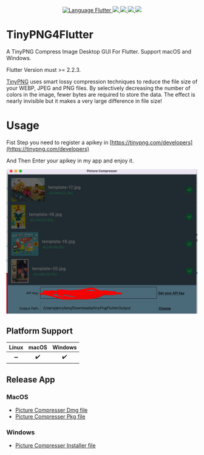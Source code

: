 <p align="center">
 <a href="https://github.com/flutter/flutter">
    <img alt="Language Flutter" src="https://img.shields.io/badge/Language-Flutter-blue.svg?longCache=true&style=flat-square">
  </a>
  <a href="https://github.com/JerryFans/TinyPNG4Flutter"><img src="https://img.shields.io/badge/Platform-macOS-blue.svg?longCache=true&style=flat-square">
  </a>
    <a href="https://github.com/JerryFans/TinyPNG4Flutter"><img src="https://img.shields.io/badge/Platform-windows-blue.svg?longCache=true&style=flat-square">
  </a>
  <a href="https://github.com/JerryFans/TinyPNG4Flutter/issues"><img src="https://img.shields.io/github/issues/JerryFans/TinyPNG4Flutter">
  </a>
  <img src="https://img.shields.io/github/license/JerryFans/TinyPNG4Flutter">
</p>

# TinyPNG4Flutter

A TinyPNG Compress Image Desktop GUI For Flutter. Support macOS and Windows.  

Flutter Version must >= 2.2.3. 

[TinyPNG](https://tinypng.com) uses smart lossy compression techniques to reduce the file size of your WEBP, JPEG and PNG files. By selectively decreasing the number of colors in the image, fewer bytes are required to store the data. The effect is nearly invisible but it makes a very large difference in file size!

# Usage

Fist Step you need to register a apikey in [https://tinypng.com/developers](https://tinypng.com/developers)

And Then Enter your apikey in my app and enjoy it.

![](https://github.com/JerryFans/TinyPNG4Flutter/blob/main/Snip20220107_25.png)

## Platform Support

| Linux | macOS | Windows |
| :---: | :---: | :-----: |
|   ➖   |   ✔️   |    ✔️    |

## Release App

### MacOS

- [Picture Compresser Dmg file](https://github.com/JerryFans/TinyPNG4Flutter/blob/main/Picture%20Compresser.dmg)
- [Picture Compresser Pkg file](https://github.com/JerryFans/TinyPNG4Flutter/blob/main/Picture%20Compresser.pkg)

### Windows

- [Picture Compresser Installer file](https://github.com/JerryFans/TinyPNG4Flutter/blob/main/tinyPngToolForWindows.zip)

